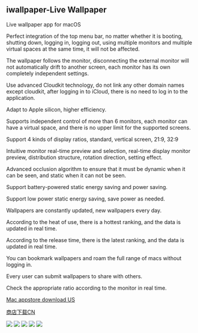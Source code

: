 ## iwallpaper-Live Wallpaper

Live wallpaper app for macOS

Perfect integration of the top menu bar, no matter whether it is booting, shutting down, logging in, logging out, using multiple monitors and multiple virtual spaces at the same time, it will not be affected.

The wallpaper follows the monitor, disconnecting the external monitor will not automatically drift to another screen, each monitor has its own completely independent settings.

Use advanced Cloudkit technology, do not link any other domain names except cloudkit, after logging in to iCloud, there is no need to log in to the application.

Adapt to Apple silicon, higher efficiency.

Supports independent control of more than 6 monitors, each monitor can have a virtual space, and there is no upper limit for the supported screens.

Support 4 kinds of display ratios, standard, vertical screen, 21:9, 32:9

Intuitive monitor real-time preview and selection, real-time display monitor preview, distribution structure, rotation direction, setting effect.

Advanced occlusion algorithm to ensure that it must be dynamic when it can be seen, and static when it can not be seen.

Support battery-powered static energy saving and power saving.

Support low power static energy saving, save power as needed.

Wallpapers are constantly updated, new wallpapers every day.

According to the heat of use, there is a hottest ranking, and the data is updated in real time.

According to the release time, there is the latest ranking, and the data is updated in real time.

You can bookmark wallpapers and roam the full range of macs without logging in.

Every user can submit wallpapers to share with others.

Check the appropriate ratio according to the monitor in real time.


[Mac appstore download US](macappstores://apps.apple.com/us/app/id1552826194?mt=12)

[商店下载CN](macappstores://apps.apple.com/cn/app/id1552826194?mt=12)

![](./1.png)
![](./2.png)
![](./3.png)
![](./4.png)
![](./5.png)
